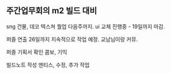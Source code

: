 
## 주간업무회의  m2 빌드 대비
sng 건물, 데코 텍스쳐 퀄업 다음주까지.
ui 교체 진행중 - 19일까지 마감.

퍼즐 연출 26일까지 지속적으로 작업 예정. 교남님이랑 커뮤.

퍼즐 기획서 확인 
콤보, 기믹


빌드노트 작성
 멘티스, 수정, 추가 작업 